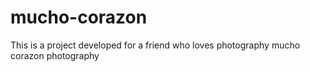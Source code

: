 # mucho-corazon
This is a project developed for a friend who loves photography
mucho corazon photography
